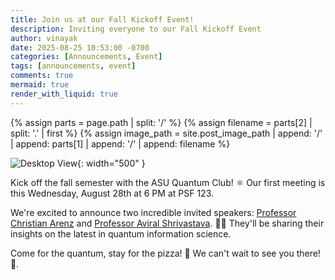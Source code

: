 ```yaml
---
title: Join us at our Fall Kickoff Event!
description: Inviting everyone to our Fall Kickoff Event
author: vinayak
date: 2025-08-25 10:53:00 -0700
categories: [Announcements, Event]
tags: [announcements, event]
comments: true
mermaid: true
render_with_liquid: true
---
```


{% assign parts = page.path | split: '/' %}
{% assign filename = parts[2] | split: '.' | first %}
{% assign image_path = site.post_image_path | append: '/' | append: parts[1] | append: '/' | append: filename %}

![Desktop View]({{image_path}}/invite.png){: width="500" }

 
 Kick off the fall semester with the ASU Quantum Club! ⚛️ Our first meeting is this Wednesday, August 28th at 6 PM at PSF 123.

We're excited to announce two incredible invited speakers: [Professor Christian Arenz](https://faculty.engineering.asu.edu/christianarenz/principle-investigator/) and [Professor Aviral Shrivastava](https://labs.engineering.asu.edu/mps-lab/person/aviral-shrivastava/). 👨‍🏫 They'll be sharing their insights on the latest in quantum information science.

Come for the quantum, stay for the pizza! 🍕 We can't wait to see you there! 👋.